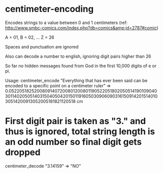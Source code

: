 centimeter-encoding
===================

Encodes strings to a value between 0 and 1 centimeters (ref: http://www.smbc-comics.com/index.php?db=comics&amp;id=2787#comic)

A = 01, B = 02, ... Z = 26

Spaces and punctuation are ignored

Also can decode a number to english, ignoring digit pairs higher than 26

So far no hidden messages found from God in the first 10,000 digits of e or pi.

Usage: 
 centimeter_encode "Everything that has ever been said can be encoded to a specific point on a centimeter ruler"
  => 0.052205182520080914072008012008011905220518020505141901090403011402050514031504050420150119160503090609031615091420151401030514200913052005181821120518 cm

 # First digit pair is taken as "3." and thus is ignored, total string length is an odd number so final digit gets dropped
 centimeter_decode "3.14159"
  => "NO"
